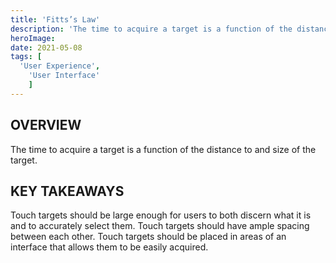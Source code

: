 ```yaml
---
title: 'Fitts’s Law'
description: 'The time to acquire a target is a function of the distance to and size of the target.'
heroImage:
date: 2021-05-08
tags: [
  'User Experience',
	'User Interface'
	]
---
```


## OVERVIEW

The time to acquire a target is a function of the distance to and size of the target.

## KEY TAKEAWAYS

Touch targets should be large enough for users to both discern what it is and to accurately select them. Touch targets should have ample spacing between each other. Touch targets should be placed in areas of an interface that allows them to be easily acquired.
